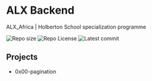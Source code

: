 # ALX Backend

ALX_Africa | Holberton School specialization programme

![Repo size](https://img.shields.io/github/repo-size/Mar-Issah/alx-backend)
![Repo License](https://img.shields.io/github/license/Mar-Issah/alx-backend.svg)
![Latest commit](https://img.shields.io/github/last-commit/Mar-Issah/alx-backend/master?style=round-square)

## Projects

- 0x00-pagination
